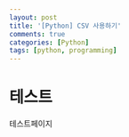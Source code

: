 ```yaml
---
layout: post
title: '[Python] CSV 사용하기'
comments: true
categories: [Python]
tags: [python, programming]
---
```


# 테스트
테스트페이지
